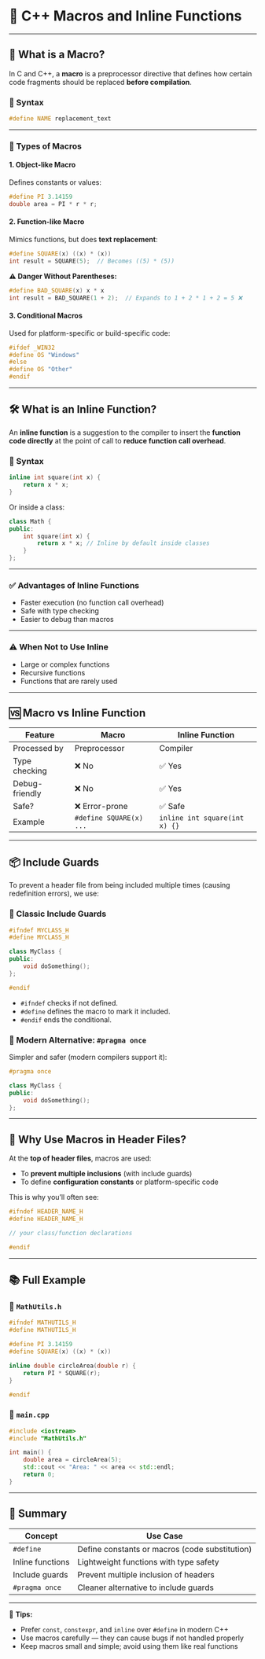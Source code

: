 # 📘 C++ Macros and Inline Functions 

---

## 🧠 What is a Macro?

In C and C++, a **macro** is a preprocessor directive that defines how certain code fragments should be replaced **before compilation**.

### 🔹 Syntax

```cpp
#define NAME replacement_text
```

---

### 🧩 Types of Macros

#### 1. **Object-like Macro**

Defines constants or values:

```cpp
#define PI 3.14159
double area = PI * r * r;
```

#### 2. **Function-like Macro**

Mimics functions, but does **text replacement**:

```cpp
#define SQUARE(x) ((x) * (x))
int result = SQUARE(5);  // Becomes ((5) * (5))
```

**⚠ Danger Without Parentheses:**

```cpp
#define BAD_SQUARE(x) x * x
int result = BAD_SQUARE(1 + 2);  // Expands to 1 + 2 * 1 + 2 = 5 ❌
```

#### 3. **Conditional Macros**

Used for platform-specific or build-specific code:

```cpp
#ifdef _WIN32
#define OS "Windows"
#else
#define OS "Other"
#endif
```

---

## 🛠️ What is an Inline Function?

An **inline function** is a suggestion to the compiler to insert the **function code directly** at the point of call to **reduce function call overhead**.

### 🔹 Syntax

```cpp
inline int square(int x) {
    return x * x;
}
```

Or inside a class:

```cpp
class Math {
public:
    int square(int x) {
        return x * x; // Inline by default inside classes
    }
};
```

---

### ✅ Advantages of Inline Functions

* Faster execution (no function call overhead)
* Safe with type checking
* Easier to debug than macros

---

### ⚠ When Not to Use Inline

* Large or complex functions
* Recursive functions
* Functions that are rarely used

---

## 🆚 Macro vs Inline Function

| Feature        | Macro                   | Inline Function               |
| -------------- | ----------------------- | ----------------------------- |
| Processed by   | Preprocessor            | Compiler                      |
| Type checking  | ❌ No                    | ✅ Yes                         |
| Debug-friendly | ❌ No                    | ✅ Yes                         |
| Safe?          | ❌ Error-prone           | ✅ Safe                        |
| Example        | `#define SQUARE(x) ...` | `inline int square(int x) {}` |

---

## 📦 Include Guards

To prevent a header file from being included multiple times (causing redefinition errors), we use:

### 🔹 Classic Include Guards

```cpp
#ifndef MYCLASS_H
#define MYCLASS_H

class MyClass {
public:
    void doSomething();
};

#endif
```

* `#ifndef` checks if not defined.
* `#define` defines the macro to mark it included.
* `#endif` ends the conditional.

### 🔹 Modern Alternative: `#pragma once`

Simpler and safer (modern compilers support it):

```cpp
#pragma once

class MyClass {
public:
    void doSomething();
};
```

---

## 🚧 Why Use Macros in Header Files?

At the **top of header files**, macros are used:

* To **prevent multiple inclusions** (with include guards)
* To define **configuration constants** or platform-specific code

This is why you’ll often see:

```cpp
#ifndef HEADER_NAME_H
#define HEADER_NAME_H

// your class/function declarations

#endif
```

---

## 📚 Full Example

### 🔹 `MathUtils.h`

```cpp
#ifndef MATHUTILS_H
#define MATHUTILS_H

#define PI 3.14159
#define SQUARE(x) ((x) * (x))

inline double circleArea(double r) {
    return PI * SQUARE(r);
}

#endif
```

### 🔹 `main.cpp`

```cpp
#include <iostream>
#include "MathUtils.h"

int main() {
    double area = circleArea(5);
    std::cout << "Area: " << area << std::endl;
    return 0;
}
```

---

## 🧠 Summary

| Concept          | Use Case                                       |
| ---------------- | ---------------------------------------------- |
| `#define`        | Define constants or macros (code substitution) |
| Inline functions | Lightweight functions with type safety         |
| Include guards   | Prevent multiple inclusion of headers          |
| `#pragma once`   | Cleaner alternative to include guards          |

---

📌 **Tips:**

* Prefer `const`, `constexpr`, and `inline` over `#define` in modern C++
* Use macros carefully — they can cause bugs if not handled properly
* Keep macros small and simple; avoid using them like real functions

